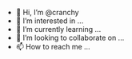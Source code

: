 - 👋 Hi, I’m @cranchy
- 👀 I’m interested in ...
- 🌱 I’m currently learning ...
- 💞️ I’m looking to collaborate on ...
- 📫 How to reach me ...

<!---
cranchy/cranchy is a ✨ special ✨ repository because its `README.md` (this file) appears on your GitHub profile.
You can click the Preview link to take a look at your changes.
--->
